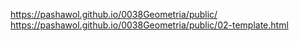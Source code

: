 <https://pashawol.github.io/0038Geometria/public/>
<https://pashawol.github.io/0038Geometria/public/02-template.html>
